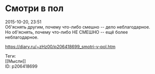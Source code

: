 Смотри в пол
=============

   
 2015-10-20, 23:51   
  Об'яснять другим, почему что-либо смешно -- дело неблагодарное.   
 Но об'яснять, почему что-либо НЕ СМЕШНО -- ещё более неблагодарное.   
    
 <https://diary.ru/~zHz00/p206418699_smotri-v-pol.htm>   
   
 Теги:   
 [[Мысли]]   
 ID: p206418699